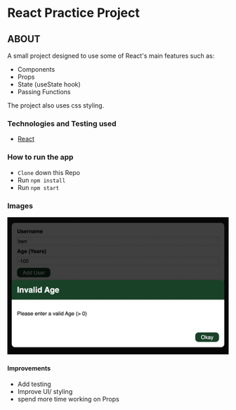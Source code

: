 # React Practice Project

## ABOUT

A small project designed to use some of React's main features such as:

- Components
- Props
- State (useState hook)
- Passing Functions

The project also uses css styling.

### Technologies and Testing used

- [React](https://reactjs.org/)

### How to run the app

- `Clone` down this Repo
- Run `npm install`
- Run `npm start`

### Images

![Main Page](/public/invalidAge_error.png)

#### Improvements

- Add testing
- Improve UI/ styling
- spend more time working on Props
